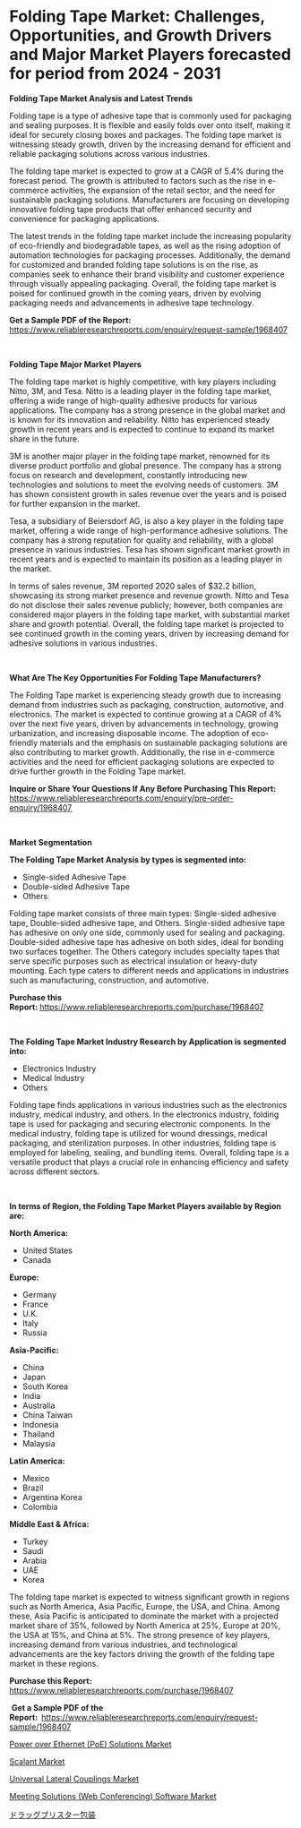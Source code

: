 <p><h1>Folding Tape Market: Challenges, Opportunities, and Growth Drivers and Major Market Players forecasted for period from 2024 - 2031</h1></p><p><strong>Folding Tape Market Analysis and Latest Trends</strong></p>
<p><p>Folding tape is a type of adhesive tape that is commonly used for packaging and sealing purposes. It is flexible and easily folds over onto itself, making it ideal for securely closing boxes and packages. The folding tape market is witnessing steady growth, driven by the increasing demand for efficient and reliable packaging solutions across various industries.</p><p>The folding tape market is expected to grow at a CAGR of 5.4% during the forecast period. The growth is attributed to factors such as the rise in e-commerce activities, the expansion of the retail sector, and the need for sustainable packaging solutions. Manufacturers are focusing on developing innovative folding tape products that offer enhanced security and convenience for packaging applications.</p><p>The latest trends in the folding tape market include the increasing popularity of eco-friendly and biodegradable tapes, as well as the rising adoption of automation technologies for packaging processes. Additionally, the demand for customized and branded folding tape solutions is on the rise, as companies seek to enhance their brand visibility and customer experience through visually appealing packaging. Overall, the folding tape market is poised for continued growth in the coming years, driven by evolving packaging needs and advancements in adhesive tape technology.</p></p>
<p><strong>Get a Sample PDF of the Report:&nbsp;</strong> <a href="https://www.reliableresearchreports.com/enquiry/request-sample/1968407">https://www.reliableresearchreports.com/enquiry/request-sample/1968407</a></p>
<p>&nbsp;</p>
<p><strong>Folding Tape Major Market Players</strong></p>
<p><p>The folding tape market is highly competitive, with key players including Nitto, 3M, and Tesa. Nitto is a leading player in the folding tape market, offering a wide range of high-quality adhesive products for various applications. The company has a strong presence in the global market and is known for its innovation and reliability. Nitto has experienced steady growth in recent years and is expected to continue to expand its market share in the future.</p><p>3M is another major player in the folding tape market, renowned for its diverse product portfolio and global presence. The company has a strong focus on research and development, constantly introducing new technologies and solutions to meet the evolving needs of customers. 3M has shown consistent growth in sales revenue over the years and is poised for further expansion in the market.</p><p>Tesa, a subsidiary of Beiersdorf AG, is also a key player in the folding tape market, offering a wide range of high-performance adhesive solutions. The company has a strong reputation for quality and reliability, with a global presence in various industries. Tesa has shown significant market growth in recent years and is expected to maintain its position as a leading player in the market.</p><p>In terms of sales revenue, 3M reported 2020 sales of $32.2 billion, showcasing its strong market presence and revenue growth. Nitto and Tesa do not disclose their sales revenue publicly; however, both companies are considered major players in the folding tape market, with substantial market share and growth potential. Overall, the folding tape market is projected to see continued growth in the coming years, driven by increasing demand for adhesive solutions in various industries.</p></p>
<p>&nbsp;</p>
<p><strong>What Are The Key Opportunities For Folding Tape Manufacturers?</strong></p>
<p><p>The Folding Tape market is experiencing steady growth due to increasing demand from industries such as packaging, construction, automotive, and electronics. The market is expected to continue growing at a CAGR of 4% over the next five years, driven by advancements in technology, growing urbanization, and increasing disposable income. The adoption of eco-friendly materials and the emphasis on sustainable packaging solutions are also contributing to market growth. Additionally, the rise in e-commerce activities and the need for efficient packaging solutions are expected to drive further growth in the Folding Tape market.</p></p>
<p><strong>Inquire or Share Your Questions If Any Before Purchasing This Report:</strong> <a href="https://www.reliableresearchreports.com/enquiry/pre-order-enquiry/1968407">https://www.reliableresearchreports.com/enquiry/pre-order-enquiry/1968407</a></p>
<p>&nbsp;</p>
<p><strong>Market Segmentation</strong></p>
<p><strong>The Folding Tape Market Analysis by types is segmented into:</strong></p>
<p><ul><li>Single-sided Adhesive Tape</li><li>Double-sided Adhesive Tape</li><li>Others</li></ul></p>
<p><p>Folding tape market consists of three main types: Single-sided adhesive tape, Double-sided adhesive tape, and Others. Single-sided adhesive tape has adhesive on only one side, commonly used for sealing and packaging. Double-sided adhesive tape has adhesive on both sides, ideal for bonding two surfaces together. The Others category includes specialty tapes that serve specific purposes such as electrical insulation or heavy-duty mounting. Each type caters to different needs and applications in industries such as manufacturing, construction, and automotive.</p></p>
<p><strong>Purchase this Report:&nbsp;</strong><a href="https://www.reliableresearchreports.com/purchase/1968407">https://www.reliableresearchreports.com/purchase/1968407</a></p>
<p>&nbsp;</p>
<p><strong>The Folding Tape Market Industry Research by Application is segmented into:</strong></p>
<p><ul><li>Electronics Industry</li><li>Medical Industry</li><li>Others</li></ul></p>
<p><p>Folding tape finds applications in various industries such as the electronics industry, medical industry, and others. In the electronics industry, folding tape is used for packaging and securing electronic components. In the medical industry, folding tape is utilized for wound dressings, medical packaging, and sterilization purposes. In other industries, folding tape is employed for labeling, sealing, and bundling items. Overall, folding tape is a versatile product that plays a crucial role in enhancing efficiency and safety across different sectors.</p></p>
<p>&nbsp;</p>
<p><strong>In terms of Region, the Folding Tape Market Players available by Region are:</strong></p>
<p>
    <p> <strong> North America: </strong>
        <ul>
            <li>United States</li>
            <li>Canada</li>
        </ul>
        </p> 
    <p> <strong> Europe: </strong>
        <ul>
            <li>Germany</li>
            <li>France</li>
            <li>U.K.</li>
            <li>Italy</li>
            <li>Russia</li>
        </ul>
        </p> 
    <p> <strong> Asia-Pacific: </strong>
        <ul>
            <li>China</li>
            <li>Japan</li>
            <li>South Korea</li>
            <li>India</li>
            <li>Australia</li>
            <li>China Taiwan</li>
            <li>Indonesia</li>
            <li>Thailand</li>
            <li>Malaysia</li>
        </ul>
        </p> 
    <p> <strong> Latin America: </strong>
        <ul>
            <li>Mexico</li>
            <li>Brazil</li>
            <li>Argentina Korea</li>
            <li>Colombia</li>
        </ul>
        </p> 
    <p> <strong> Middle East & Africa: </strong>
        <ul>
            <li>Turkey</li>
            <li>Saudi</li>
            <li>Arabia</li>
            <li>UAE</li>
            <li>Korea</li>
        </ul>
    </p>
    </p>
<p><p>The folding tape market is expected to witness significant growth in regions such as North America, Asia Pacific, Europe, the USA, and China. Among these, Asia Pacific is anticipated to dominate the market with a projected market share of 35%, followed by North America at 25%, Europe at 20%, the USA at 15%, and China at 5%. The strong presence of key players, increasing demand from various industries, and technological advancements are the key factors driving the growth of the folding tape market in these regions.</p></p>
<p><strong>Purchase this Report: </strong><a href="https://www.reliableresearchreports.com/purchase/1968407">https://www.reliableresearchreports.com/purchase/1968407</a></p>
<p>&nbsp;<strong>Get a Sample PDF of the Report:&nbsp;&nbsp;</strong><a href="https://www.reliableresearchreports.com/enquiry/request-sample/1968407">https://www.reliableresearchreports.com/enquiry/request-sample/1968407</a></p>
<p><strong></strong></p>
<p><p><a href="https://issuu.com/reportprime-2/docs/power-over-ethernet-poe-solutions-market-size-2030">Power over Ethernet (PoE) Solutions Market</a></p><p><a href="https://github.com/okotobwrhuteie/Market-Research-Report-List-1/blob/main/scalant-market.md">Scalant Market</a></p><p><a href="https://view.publitas.com/reportprime-1/universal-lateral-couplings-market-size-market-share-and-global-market-analysis-report-2023-2030/">Universal Lateral Couplings Market</a></p><p><a href="https://issuu.com/reportprime-2/docs/meeting-solutions-web-conferencing-software-market">Meeting Solutions (Web Conferencing) Software Market</a></p><p><a href="https://github.com/ycmtqqhvk3273/Market-Research-Report-List-1/blob/main/4423711190607.md">ドラッグブリスター包装</a></p></p>